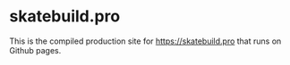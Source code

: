 # skatebuild.pro
This is the compiled production site for https://skatebuild.pro that runs on Github pages.